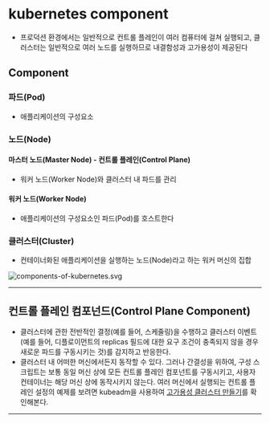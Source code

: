 # kubernetes component
- 프로덕션 환경에서는 일반적으로 컨트롤 플레인이 여러 컴퓨터에 걸쳐 실행되고, 클러스터는 일반적으로 여러 노드를 실행하므로 내결함성과 고가용성이 제공된다

## Component
### 파드(Pod)
- 애플리케이션의 구성요소

### 노드(Node)
#### 마스터 노드(Master Node) - 컨트롤 플레인(Control Plane)
- 워커 노드(Worker Node)와 클러스터 내 파드를 관리

#### 워커 노드(Worker Node)
- 애플리케이션의 구성요소인 파드(Pod)를 호스트한다

### 클러스터(Cluster)
- 컨테이너화된 애플리케이션을 실행하는 노드(Node)라고 하는 워커 머신의 집합

![components-of-kubernetes.svg](https://d33wubrfki0l68.cloudfront.net/2475489eaf20163ec0f54ddc1d92aa8d4c87c96b/e7c81/images/docs/components-of-kubernetes.svg)

---

## 컨트롤 플레인 컴포넌드(Control Plane Component)
- 클러스터에 관한 전반적인 결정(예를 들어, 스케줄링)을 수행하고 클러스터 이벤트(예를 들어, 디플로이먼트의 replicas 필드에 대한 요구 조건이 충족되지 않을 경우 새로운 파드를 구동시키는 것)를 감지하고 반응한다.
- 클러스터 내 어떠한 머신에서든지 동작할 수 있다. 그러나 간결성을 위하여, 구성 스크립트는 보통 동일 머신 상에 모든 컨트롤 플레인 컴포넌트를 구동시키고, 사용자 컨테이너는 해당 머신 상에 동작시키지 않는다. 여러 머신에서 실행되는 컨트롤 플레인 설정의 예제를 보려면 kubeadm을 사용하여 [고가용성 클러스터 만들기](https://kubernetes.io/docs/setup/production-environment/tools/kubeadm/high-availability/)를 확인해본다.
---
